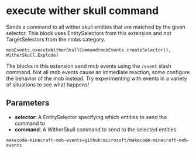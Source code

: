 # execute wither skull command

Sends a command to all wither skull entities that are matched by the given selector. This
block uses EntitySelectors from this extension and not TargetSelectors from the mobs
category.

```sig
mobEvents.executeWitherSkullCommand(mobEvents.createSelector(), WitherSkull.Explode)
```

The blocks in this extension send mob events using the `/event` slash command. Not all mob
events cause an immediate reaction, some configure the behavior of the mob instead. Try
experimenting with events in a variety of situations to see what happens!

## Parameters

* **selector**: A EntitySelector specifying which entities to send the command to
* **command**: A WitherSkull command to send to the selected entities

```package
makecode-minecraft-mob-events=github:microsoft/makecode-minecraft-mob-events
```
